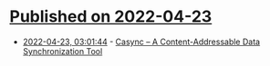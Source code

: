# [Published on 2022-04-23](index.md)

* [2022-04-23, 03:01:44](https://news.ycombinator.com/item?id=31130975) - [Casync – A Content-Addressable Data Synchronization Tool](https://github.com/systemd/casync)

